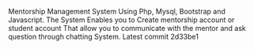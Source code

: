Mentorship Management System Using Php, Mysql, Bootstrap and Javascript. The System Enables you to Create mentorship account or student account That allow you to communicate with the mentor and ask question through chatting System.
Latest commit
2d33be1
